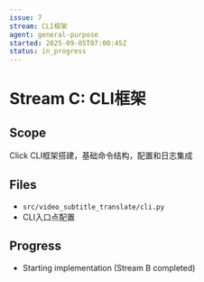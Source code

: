 ```yaml
---
issue: 7
stream: CLI框架
agent: general-purpose
started: 2025-09-05T07:00:45Z
status: in_progress
---
```


# Stream C: CLI框架

## Scope
Click CLI框架搭建，基础命令结构，配置和日志集成

## Files
- `src/video_subtitle_translate/cli.py`
- CLI入口点配置

## Progress
- Starting implementation (Stream B completed)